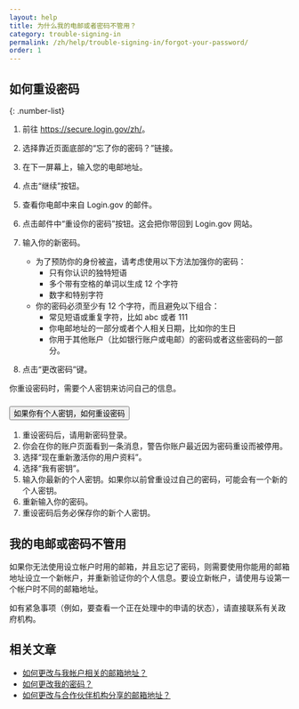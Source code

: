 ```yaml
---
layout: help
title: 为什么我的电邮或者密码不管用？
category: trouble-signing-in
permalink: /zh/help/trouble-signing-in/forgot-your-password/
order: 1
---
```


## 如何重设密码

{: .number-list}

1. 前往 <https://secure.login.gov/zh/>。

2. 选择靠近页面底部的“忘了你的密码？”链接。

3. 在下一屏幕上，输入您的电邮地址。

4. 点击“继续”按钮。

5. 查看你电邮中来自 Login.gov 的邮件。

6. 点击邮件中“重设你的密码”按钮。这会把你带回到 Login.gov 网站。

7. 输入你的新密码。

   * 为了预防你的身份被盗，请考虑使用以下方法加强你的密码：
     * 只有你认识的独特短语
     * 多个带有空格的单词以生成 12 个字符
     * 数字和特别字符
   * 你的密码必须至少有 12 个字符，而且避免以下组合：
     * 常见短语或重复字符，比如 abc 或者 111
     * 你电邮地址的一部分或者个人相关日期，比如你的生日
     * 你用于其他账户（比如银行账户或电邮）的密码或者这些密码的一部分。

8. 点击“更改密码”键。

你重设密码时，需要个人密钥来访问自己的信息。

<div class="usa-accordion usa-accordion--bordered margin-y-4">
  <h3 class="usa-accordion__heading">
    <button
      type="button"
      class="usa-accordion__button"
      aria-expanded="false"
      aria-controls="b-a1"
    >
      如果你有个人密钥，如何重设密码
    </button>
  </h3>
  <div id="b-a1" class="usa-accordion__content usa-prose">
    <ol class="number-list">
      <li>重设密码后，请用新密码登录。</li>
      <li>你会在你的账户页面看到一条消息，警告你账户最近因为密码重设而被停用。</li>
      <li>选择“现在重新激活你的用户资料”。</li>
      <li>选择“我有密钥”。</li>
      <li>输入你最新的个人密钥。如果你以前曾重设过自己的密码，可能会有一个新的个人密钥。</li>
      <li>重新输入你的密码。</li>
      <li>重设密码后务必保存你的新个人密钥。</li>
    </ol>
  </div>
</div>

## 我的电邮或密码不管用

如果你无法使用设立帐户时用的邮箱，并且忘记了密码，则需要使用你能用的邮箱地址设立一个新帐户，并重新验证你的个人信息。要设立新帐户，请使用与设第一个帐户时不同的邮箱地址。

如有紧急事项（例如，要查看一个正在处理中的申请的状态），请直接联系有关政府机构。


## 相关文章

* [如何更改与我帐户相关的邮箱地址？](/zh/help/manage-your-account/change-your-email-address/)
* [如何更改我的密码？](/zh/help/manage-your-account/change-your-password/)
* [如何更改与合作伙伴机构分享的邮箱地址？](/zh/help/manage-your-account/change-partner-email-address/)
